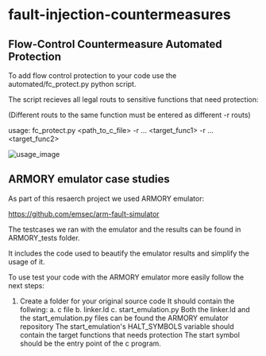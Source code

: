 # fault-injection-countermeasures

## Flow-Control Countermeasure Automated Protection
To add flow control protection to your code use the automated/fc_protect.py python script.

The script recieves all legal routs to sensitive functions that need protection:

(Different routs to the same function must be entered as different -r routs)

usage: fc_protect.py <path_to_c_file> -r <func1> <func2> ... <target_func1> -r <func21> <func22> ... <target_func2> 
  
![usage_image](https://user-images.githubusercontent.com/73127024/235954581-e44a8bba-c9da-4906-b9a7-82c0017691e1.jpeg)

## ARMORY emulator case studies
As part of this resaerch project we used ARMORY emulator:
  
https://github.com/emsec/arm-fault-simulator
  
The testcases we ran with the emulator and the results can be found in ARMORY_tests folder.
  
It includes the code used to beautify the emulator results and simplify the usage of it.
  
To use test your code with the ARMORY emulator more easily follow the next steps:
  1. Create a folder for your original source code
    It should contain the follwing:
      a. c file
      b. linker.ld 
      c. start_emulation.py 
    Both the linker.ld and the start_emulation.py files can be found the ARMORY emulator repository
    The start_emulation's HALT_SYMBOLS variable should contain the target functions that needs protection
    The start symbol should be the entry point of the c program.
  

